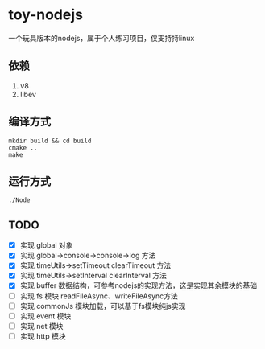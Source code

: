 # toy-nodejs
一个玩具版本的nodejs，属于个人练习项目，仅支持持linux

## 依赖

1. v8
2. libev


## 编译方式
```shell
mkdir build && cd build
cmake ..
make
```

## 运行方式
```shell
./Node
```

## TODO

- [x] 实现 global 对象
- [x] 实现 global->console->console->log 方法
- [x] 实现 timeUtils->setTimeout clearTimeout 方法
- [x] 实现 timeUtils->setInterval clearInterval 方法
- [x] 实现 buffer 数据结构，可参考nodejs的实现方法，这是实现其余模块的基础
- [ ] 实现 fs 模块 readFileAsync、writeFileAsync方法
- [ ] 实现 commonJs 模块加载，可以基于fs模块纯js实现
- [ ] 实现 event 模块
- [ ] 实现 net 模块
- [ ] 实现 http 模块
